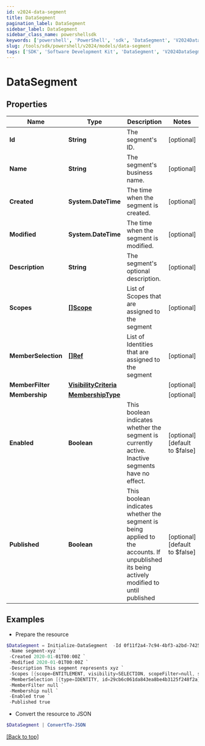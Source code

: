 ```yaml
---
id: v2024-data-segment
title: DataSegment
pagination_label: DataSegment
sidebar_label: DataSegment
sidebar_class_name: powershellsdk
keywords: ['powershell', 'PowerShell', 'sdk', 'DataSegment', 'V2024DataSegment'] 
slug: /tools/sdk/powershell/v2024/models/data-segment
tags: ['SDK', 'Software Development Kit', 'DataSegment', 'V2024DataSegment']
---
```



# DataSegment

## Properties

Name | Type | Description | Notes
------------ | ------------- | ------------- | -------------
**Id** | **String** | The segment's ID. | [optional] 
**Name** | **String** | The segment's business name. | [optional] 
**Created** | **System.DateTime** | The time when the segment is created. | [optional] 
**Modified** | **System.DateTime** | The time when the segment is modified. | [optional] 
**Description** | **String** | The segment's optional description. | [optional] 
**Scopes** | [**[]Scope**](scope) | List of Scopes that are assigned to the segment | [optional] 
**MemberSelection** | [**[]Ref**](ref) | List of Identities that are assigned to the segment | [optional] 
**MemberFilter** | [**VisibilityCriteria**](visibility-criteria) |  | [optional] 
**Membership** | [**MembershipType**](membership-type) |  | [optional] 
**Enabled** | **Boolean** | This boolean indicates whether the segment is currently active. Inactive segments have no effect. | [optional] [default to $false]
**Published** | **Boolean** | This boolean indicates whether the segment is being applied to the accounts. If unpublished its being actively modified to until published | [optional] [default to $false]

## Examples

- Prepare the resource
```powershell
$DataSegment = Initialize-DataSegment  -Id 0f11f2a4-7c94-4bf3-a2bd-742580fe3bde `
 -Name segment-xyz `
 -Created 2020-01-01T00:00Z `
 -Modified 2020-01-01T00:00Z `
 -Description This segment represents xyz `
 -Scopes [{scope=ENTITLEMENT, visibility=SELECTION, scopeFilter=null, scopeSelection=[{type=ENTITLEMENT, id=34d73f611449463ea4fdcf02cda0c397}]}] `
 -MemberSelection [{type=IDENTITY, id=29cb6c061da843ea8be4b3125f248f2a}, {type=IDENTITY, id=f7b1b8a35fed4fd4ad2982014e137e19}] `
 -MemberFilter null `
 -Membership null `
 -Enabled true `
 -Published true
```

- Convert the resource to JSON
```powershell
$DataSegment | ConvertTo-JSON
```


[[Back to top]](#) 

